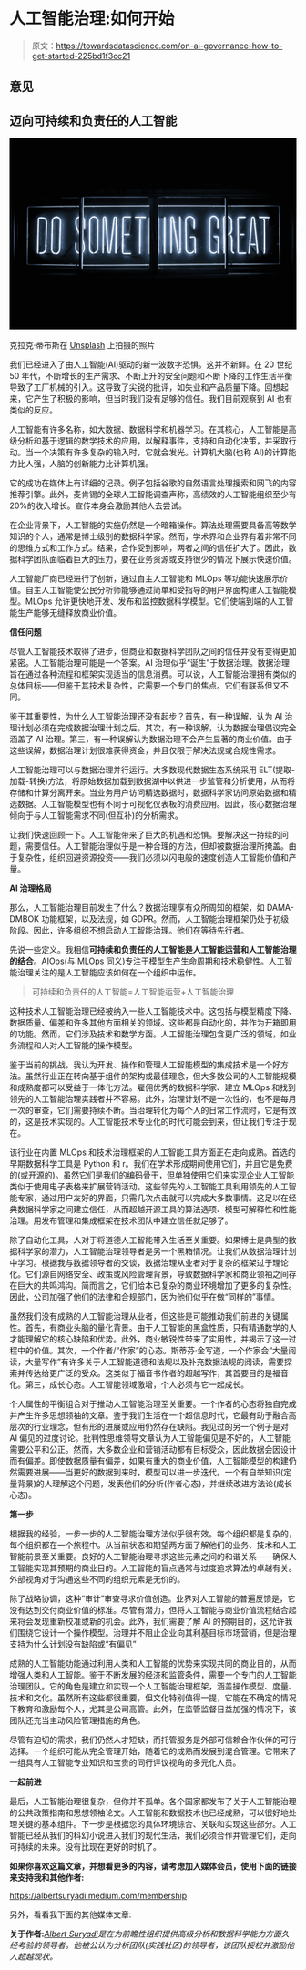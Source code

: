 # 人工智能治理:如何开始

> 原文：<https://towardsdatascience.com/on-ai-governance-how-to-get-started-225bd1f3cc21>

## 意见

## 迈向可持续和负责任的人工智能

![](img/5dd0e68d64482ef8c4625b2d27a1a09e.png)

克拉克·蒂布斯在 [Unsplash](https://unsplash.com?utm_source=medium&utm_medium=referral) 上拍摄的照片

我们已经进入了由人工智能(AI)驱动的新一波数字恐惧。这并不新鲜。在 20 世纪 50 年代，不断增长的生产需求、不断上升的安全问题和不断下降的工作生活平衡导致了工厂机械的引入。这导致了尖锐的批评，如失业和产品质量下降。回想起来，它产生了积极的影响，但当时我们没有足够的信任。我们目前观察到 AI 也有类似的反应。

人工智能有许多名称，如大数据、数据科学和机器学习。在其核心，人工智能是高级分析和基于逻辑的数学技术的应用，以解释事件，支持和自动化决策，并采取行动。当一个决策有许多复杂的输入时，它就会发光。计算机大脑(也称 AI)的计算能力比人强，人脑的创新能力比计算机强。

它的成功在媒体上有详细的记录。例子包括谷歌的自然语言处理搜索和网飞的内容推荐引擎。此外，麦肯锡的全球人工智能调查声称，高绩效的人工智能组织至少有 20%的收入增长。宣传本身会激励其他人去尝试。

在企业背景下，人工智能的实施仍然是一个暗箱操作。算法处理需要具备高等数学知识的个人，通常是博士级别的数据科学家。然而，学术界和企业界有着非常不同的思维方式和工作方式。结果，合作受到影响，两者之间的信任扩大了。因此，数据科学团队面临着巨大的压力，要在业务资源或支持很少的情况下展示快速价值。

人工智能厂商已经进行了创新，通过自主人工智能和 MLOps 等功能快速展示价值。自主人工智能使公民分析师能够通过简单和受指导的用户界面构建人工智能模型。MLOps 允许更快地开发、发布和监控数据科学模型。它们使端到端的人工智能生产能够无缝释放商业价值。

**信任问题**

尽管人工智能技术取得了进步，但商业和数据科学团队之间的信任并没有变得更加紧密。人工智能治理可能是一个答案。AI 治理似乎“诞生”于数据治理。数据治理旨在通过各种流程和框架实现适当的信息消费。可以说，人工智能治理拥有类似的总体目标——但鉴于其技术复杂性，它需要一个专门的焦点。它们有联系但又不同。

鉴于其重要性，为什么人工智能治理还没有起步？首先，有一种误解，认为 AI 治理计划必须在完成数据治理计划之后。其次，有一种误解，认为数据治理倡议完全涵盖了 AI 治理。第三，有一种误解认为数据治理不会产生显著的商业价值。由于这些误解，数据治理计划很难获得资金，并且仅限于解决法规或合规性需求。

人工智能治理可以与数据治理并行运行。大多数现代数据生态系统采用 ELT(提取-加载-转换)方法，将原始数据加载到数据湖中以供进一步监管和分析使用，从而将存储和计算分离开来。当业务用户访问精选数据时，数据科学家访问原始数据和精选数据。人工智能模型也有不同于可视化仪表板的消费应用。因此，核心数据治理倾向于与人工智能需求不同(但互补)的分析需求。

让我们快速回顾一下。人工智能带来了巨大的机遇和恐惧。要解决这一持续的问题，需要信任。人工智能治理似乎是一种合理的方法，但却被数据治理所掩盖。由于复杂性，组织回避资源投资——我们必须以闪电般的速度创造人工智能价值和产量。

**AI 治理格局**

那么，人工智能治理目前发生了什么？数据治理享有众所周知的框架，如 DAMA-DMBOK 功能框架，以及法规，如 GDPR。然而，人工智能治理框架仍处于初级阶段。因此，许多组织不想启动人工智能治理。他们在等待先行者。

先说一些定义。我相信**可持续和负责任的人工智能是人工智能运营和人工智能治理的结合**。AIOps(与 MLOps 同义)专注于模型生产生命周期和技术稳健性。人工智能治理关注的是人工智能应该如何在一个组织中运作。

> 可持续和负责任的人工智能=人工智能运营+人工智能治理

这种技术人工智能治理已经被纳入一些人工智能技术中。这包括与模型精度下降、数据质量、偏差和许多其他方面相关的领域。这些都是自动化的，并作为开箱即用的功能。然而，它们涉及技术和数学方面。人工智能治理包含更广泛的领域，如业务流程和人对人工智能的操作模型。

鉴于当前的挑战，我认为开发、操作和管理人工智能模型的集成技术是一个好方法。虽然行业正在转向基于组件的架构或最佳理念，但大多数公司的人工智能规模和成熟度都可以受益于一体化方法。雇佣优秀的数据科学家、建立 MLOps 和找到领先的人工智能治理实践者并不容易。此外，治理计划不是一次性的，也不是每月一次的审查，它们需要持续不断。当治理转化为每个人的日常工作流时，它是有效的，这是技术实现的。人工智能技术专业化的时代可能会到来，但让我们专注于现在。

该行业在内置 MLOps 和技术治理框架的人工智能工具方面正在走向成熟。首选的早期数据科学工具是 Python 和 r。我们在学术形成期间使用它们，并且它是免费的(或开源的)。虽然它们是我们的编码骨干，但单独使用它们来实现企业人工智能类似于使用电子表格来扩展营销活动。这些领先的人工智能工具利用领先的人工智能专家，通过用户友好的界面，只需几次点击就可以完成大多数事情。这足以在经典数据科学家之间建立信任，从而超越开源工具的算法选项、模型可解释性和性能治理。用发布管理和集成框架在技术团队中建立信任就足够了。

除了自动化工具，人对于将道德人工智能带入生活至关重要。如果博士是典型的数据科学家的潜力，人工智能治理领导者是另一个黑箱情况。让我们从数据治理计划中学习。根据我与数据领导者的交谈，数据治理从业者对于复杂的框架过于理论化。它们源自网络安全、政策或风险管理背景，导致数据科学家和商业领袖之间存在巨大的共鸣鸿沟。简而言之，它们给本已复杂的商业环境增加了更多的复杂性。因此，公司加强了他们的法律和合规部门，因为他们似乎在做“同样的”事情。

虽然我们没有成熟的人工智能治理从业者，但这些是可能推动我们前进的关键属性。首先，有商业头脑的量化背景。由于人工智能的黑盒性质，只有精通数学的人才能理解它的核心缺陷和优势。此外，商业敏锐性带来了实用性，并揭示了这一过程中的价值。其次，一个作者/“作家”的心态。斯蒂芬·金写道，一个作家会“大量阅读，大量写作”有许多关于人工智能道德和法规以及补充数据法规的阅读，需要探索并传达给更广泛的受众。这类似于福音书作者的超越写作，其首要目的是福音化。第三，成长心态。人工智能领域激增，个人必须与它一起成长。

个人属性的平衡组合对于推动人工智能治理至关重要。一个作者的心态将独自完成并产生许多思想领袖的文章。鉴于我们生活在一个超信息时代，它最有助于融合高层次的行业理念，但有形的进展或应用仍然存在缺陷。我见过的另一个例子是对 AI 偏见的过度讨论。批判性思维领导文章认为人工智能偏见是不好的，人工智能需要公平和公正。然而，大多数企业和营销活动都有目标受众，因此数据会因设计而有偏差。即使数据质量有偏差，如果有重大的商业价值，人工智能模型的构建仍然需要进展——当更好的数据到来时，模型可以进一步迭代。一个有自举知识(定量背景)的人理解这个问题，发表他们的分析(作者心态)，并继续改进方法论(成长心态)。

**第一步**

根据我的经验，一步一步的人工智能治理方法似乎很有效。每个组织都是复杂的，每个组织都在一个旅程中。从当前状态和期望两方面了解他们的业务、技术和人工智能前景至关重要。良好的人工智能治理寻求这些元素之间的和谐关系——确保人工智能实现其预期的商业目的。人工智能的盲点通常与过度追求算法的卓越有关。外部视角对于沟通这些不同的组织元素是无价的。

除了战略协调，这种“审计”审查寻求价值创造。业界对人工智能的普遍反馈是，它没有达到交付商业价值的标准。尽管有潜力，但将人工智能与商业价值流程结合起来将会发现重新校准或新的机会。此外，我们需要了解 AI 的预期目的，这允许我们围绕它设计一个操作模型。治理并不阻止企业向其利基目标市场营销，但是治理支持为什么计划没有缺陷或“有偏见”

成熟的人工智能功能通过利用人类和人工智能的优势来实现共同的商业目的，从而增强人类和人工智能。鉴于不断发展的经济和监管条件，需要一个专门的人工智能治理团队。它的角色是建立和实现一个人工智能治理框架，涵盖操作模型、度量、技术和文化。虽然所有这些都很重要，但文化特别值得一提，它能在不确定的情况下教育和激励每个人，尤其是公司高管。此外，在监管监督日益加强的情况下，该团队还充当主动风险管理措施的角色。

尽管有迫切的需求，我们仍然人才短缺，而托管服务是外部可信赖合作伙伴的可行选择。一个组织可能从完全管理开始，随着它的成熟而发展到混合管理。它带来了一组具有人工智能专业知识和宝贵的同行评议视角的多元化人员。

**一起前进**

最后，人工智能治理很复杂，但你并不孤单。各个国家都发布了关于人工智能治理的公共政策指南和思想领袖论文。人工智能和数据技术也已经成熟，可以很好地处理关键的基本组件。下一步是根据您的具体环境综合、关联和实现这些部分。人工智能已经从我们的科幻小说进入我们的现代生活，我们必须合作并管理它们，走向可持续的未来。没有比现在更好的时机了。

**如果你喜欢这篇文章，并想看更多的内容，请考虑加入媒体会员，使用下面的链接来支持我和其他作者:**

<https://albertsuryadi.medium.com/membership>  

另外，看看我下面的其他媒体文章:

</is-data-science-worth-it-or-overrated-1a2816ab500a>  </how-to-solve-data-science-problems-faster-14c962edaf27>  </how-to-build-production-grade-ai-a0eeff7b1fd2>  

**关于作者:**[*Albert Suryadi*](https://www.linkedin.com/in/albertsuryadi/)*是在为前瞻性组织提供高级分析和数据科学能力方面久经考验的领导者。他被公认为分析团队(实践社区)的领导者，该团队授权并激励他人超越现状。*